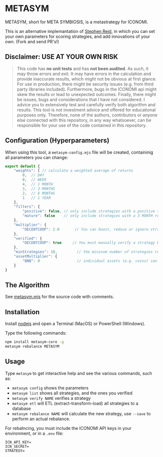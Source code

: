 # METASYM

METASYM, short for META SYMBIOSIS, is a metastrategy for ICONOMI.

This is an alternative implemantation of [Stephen Reid](https://stephenreid.net/metastrategy), in which you can set your own parameters for scoring strategies, and add innovations of your own. (Fork and send PR's!)

## Disclaimer: USE AT YOUR OWN RISK

> This code has **no unit tests** and has **not been audited**. As such, it may throw errors and exit. It may have errors in the calculation and provide inaccurate results, which might not be obvious at first glance. For use in production, there might be security issues (e.g. from third party libraries included). Furthermore, bugs in the ICONOMI api might skew the results or lead to unexpected outcomes. Finally, there might be issues, bugs and considerations that I have not considered. I advice you to extensively test and carefully verify both algorithm and results. This tool is not investment advice and offered for educational purposes only. Therefore, none of the authors, contributors or anyone else connected with this repository, in any way whatsoever, can be responsible for your use of the code contained in this repository. 

## Configuration (Hyperparameters)

When using this tool, a `metasym-config.mjs` file will be created, containinig all parameters you can change:

```js
export default {
    "weights": [ // calculate a weighted average of returns
        0,  // DAY
        0,  // WEEK
        4,  // 1 MONTH
        3,  // 3 MONTHS
        2,  // 6 MONTHS
        1   // 1 YEAR
    ],
    "filters": {
        "positive": false, // only include strategies with a positive score
        "mature": false    // only include strategies with a 3 MONTH return (e.g. existing longer than 3 months)
    },
    "multiplier": {
        "DECENTCOOP": 2.0       // You can boost, reduce or ignore strategies by setting a multiplier
    },
    "verified": {
        "DECENTCOOP": true     // You must manually verify a strategy before it is included
    },
    "minStrategies": 10,         // the mininum number of strategies required
    "assetMultiplier": {
        "BNB": 0                 // individual assets (e.g. coins) can also be boosted, reduced or ignored.
    }
}
```

## The Algorithm

See [metasym.mjs](./src/metasym.mjs) for the source code with comments.

## Installation

Install [nodejs](https://nodejs.org/en/) and open a Terminal (MacOS) or PowerShell (Windows).

Type the following commands:

```bash
npm install metasym-core -g
metasym rebalance METASYM
```

## Usage

Type `metasym` to get interactive help and see the various commands, such as:

- `metasym config` shows the parameters
- `metasym list` shows all strategies, and the ones you verified
- `metasym verify NAME` verifies a strategy
- `metasym etl` will ETL (extract-transform-load) all strategies to a database
- `metasym rebalance NAME` will calculate the new strategy, use `--save` to perform an actual rebalance.

For rebalncing, you must include the ICONOMI API keys in your environment, or in a `.env` file:

```
ICN_API_KEY=
ICN_SECRET=
STRATEGY=
```